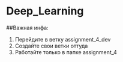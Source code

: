 # Deep_Learning

##Важная инфа:
1) Перейдите в ветку assignment_4_dev
2) Создайте свои ветки оттуда
3) Работайте только в папке assignment_4
